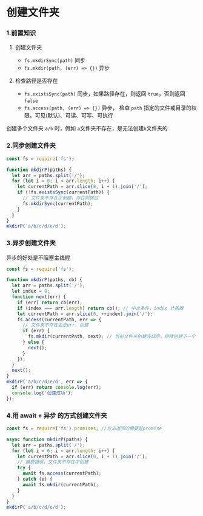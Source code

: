 # 创建文件夹

### 1.前置知识

1. 创建文件夹

   - `fs.mkdirSync(path)` 同步
   - `fs.mkdir(path, (err) => {})` 异步

2. 检查路径是否存在
   - `fs.existsSync(path)` 同步，如果路径存在，则返回 `true`，否则返回 `false`
   - `fs.access(path, (err) => {})` 异步， 检查 `path` 指定的文件或目录的权限。可见(默认)、可读、可写、可执行

创建多个文件夹 `a/b` 时，假如 `a`文件夹不存在，是无法创建`b`文件夹的

### 2.同步创建文件夹

```js
const fs = require('fs');

function mkdirP(paths) {
  let arr = paths.split('/');
  for (let i = 0; i < arr.length; i++) {
    let currentPath = arr.slice(0, i + 1).join('/');
    if (!fs.existsSync(currentPath)) {
      // 文件夹不存在才创建，存在则跳过
      fs.mkdirSync(currentPath);
    }
  }
}
mkdirP('a/b/c/d/e/d');
```

### 3.异步创建文件夹

异步的好处是不阻塞主线程

```js
const fs = require('fs');

function mkdirP(paths, cb) {
  let arr = paths.split('/');
  let index = 0;
  function next(err) {
    if (err) return cb(err);
    if (index === arr.length) return cb(); // 中止条件，index 计数器
    let currentPath = arr.slice(0, ++index).join('/');
    fs.access(currentPath, err => {
      // 文件夹不存在会走err，创建
      if (err) {
        fs.mkdir(currentPath, next); // 当前文件夹创建完成后，继续创建下一个；如果创建报错，在下一个 next 的 cb 抛出
      } else {
        next();
      }
    });
  }
  next();
}
mkdirP('a/b/c/d/e/d', err => {
  if (err) return console.log(err);
  console.log('创建成功');
});
```

### 4.用 await + 异步 的方式创建文件夹

```js
const fs = require('fs').promises; //方法返回的需要是promise

async function mkdirP(paths) {
  let arr = paths.split('/');
  for (let i = 0; i < arr.length; i++) {
    let currentPath = arr.slice(0, i + 1).join('/');
    // 捕获错误，文件夹不存在才创建
    try {
      await fs.access(currentPath);
    } catch (e) {
      await fs.mkdir(currentPath);
    }
  }
}
mkdirP('a/b/c/d/e/d');
```
